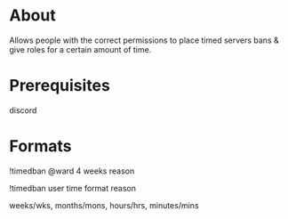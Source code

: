 # About
Allows people with the correct permissions to place timed servers bans &amp; give roles for a certain amount of time.

# Prerequisites
discord

# Formats
!timedban @ward 4 weeks reason

!timedban user time format reason

weeks/wks, months/mons, hours/hrs, minutes/mins
